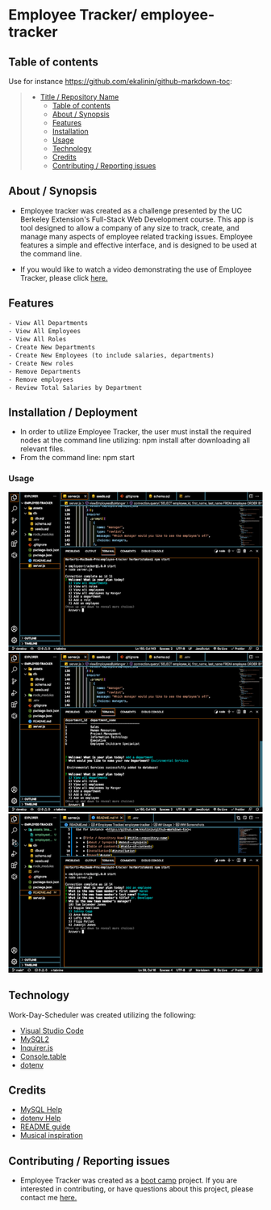 # Employee Tracker/ employee-tracker

## Table of contents

Use for instance <https://github.com/ekalinin/github-markdown-toc>:

> - [Title / Repository Name](#title--repository-name)
>   - [Table of contents](#table-of-contents)
>   - [About / Synopsis](#about--synopsis)
>   - [Features](#features)
>   - [Installation](#installation--deployment)
>   - [Usage](#usage)
>   - [Technology](#technology)
>   - [Credits](#credits)
>   - [Contributing / Reporting issues](#contributing--reporting-issues)

## About / Synopsis

- Employee tracker was created as a challenge presented by the UC Berkeley Extension's Full-Stack Web Development course. This app is tool designed to allow a company of any size to track, create, and manage many aspects of employee related tracking issues. Employee features a simple and effective interface, and is designed to be used at the command line.

- If you would like to watch a video demonstrating the use of Employee Tracker, please click [here.](https://drive.google.com/file/d/1N_4AOxLPFW7v7WPca69znAAQc0oBipfx/view)

## Features

    - View All Departments
    - View All Employees
    - View All Roles
    - Create New Departments
    - Create New Employees (to include salaries, departments)
    - Create New roles
    - Remove Departments
    - Remove employees
    - Review Total Salaries by Department

## Installation / Deployment

- In order to utilize Employee Tracker, the user must install the required nodes at the command line utilizing: npm install after downloading all relevant files.
- From the command line: npm start

### Usage

![Employee Tracker ready to use at the command line](assets/images/employeetrackerreadycommandline.png?raw=true "Work-Day-Scheduler")
![Viewing All Departments](assets/images/employeetrackerviewdepartments.png?raw=true "Work-Day-Scheduler")
![Creating a new Employee!](assets/images/employeetrackercreateemployee.png?raw=true "Work-Day-Scheduler")

## Technology

Work-Day-Scheduler was created utilizing the following:

- [Visual Studio Code](https://code.visualstudio.com/)
- [MySQL2](https://www.npmjs.com/package/mysql2)
- [Inquirer.js](https://www.npmjs.com/package/inquirer)
- [Console.table](https://www.npmjs.com/package/dotenv)
- [dotenv](https://www.npmjs.com/package/dotenv)

## Credits

- [MySQL Help](https://dev.mysql.com/doc/refman/8.0/en/getting-information.html)
- [dotenv Help](https://www.mariokandut.com/how-to-set-up-and-test-a-dot-env-file-in-node-js/#:~:text=The%20most%20common%20solution%20in,environment%20variables%20for%20your%20project.)
- [README guide](https://www.freecodecamp.org/news/how-to-write-a-good-readme-file/)
- [Musical inspiration](https://www.youtube.com/watch?v=8P_RLKl2UNY)

## Contributing / Reporting issues

- Employee Tracker was created as a [boot camp](https://bootcamp.berkeley.edu/coding/) project. If you are interested in contributing, or have questions about this project, please contact me [here.](mailto:stokescomp01@gmail.com)
